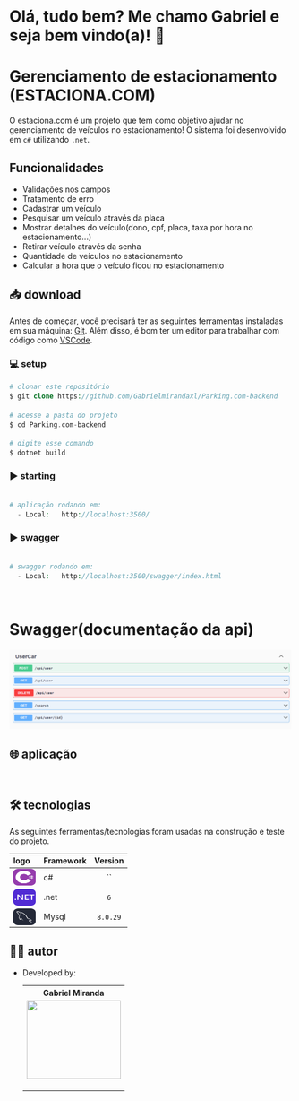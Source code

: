 # Olá, tudo bem? Me chamo Gabriel e seja bem vindo(a)! 👋

# Gerenciamento de estacionamento (ESTACIONA.COM)

 O estaciona.com é um projeto que tem como objetivo ajudar no gerenciamento de veículos no estacionamento! O sistema foi desenvolvido em `c#` utilizando `.net`.
 
## Funcionalidades

- Validações nos campos
- Tratamento de erro
- Cadastrar um veículo
- Pesquisar um veículo através da placa
- Mostrar detalhes do veículo(dono, cpf, placa, taxa por hora no estacionamento...)
- Retirar veículo através da senha
- Quantidade de veículos no estacionamento
- Calcular a hora que o veículo ficou no estacionamento




## 📥 download

Antes de começar, você precisará ter as seguintes ferramentas instaladas em sua máquina:
[Git](https://git-scm.com).
Além disso, é bom ter um editor para trabalhar com código como [VSCode](https://code.visualstudio.com/).

### 💻 setup

```php
# clonar este repositório
$ git clone https://github.com/Gabrielmirandaxl/Parking.com-backend

# acesse a pasta do projeto 
$ cd Parking.com-backend

# digite esse comando
$ dotnet build

```

### ▶ starting
```php

# aplicação rodando em:
  - Local:   http://localhost:3500/ 
```
### ▶ swagger
```php

# swagger rodando em:
  - Local:   http://localhost:3500/swagger/index.html
```

<br>

# Swagger(documentação da api)
<img width="900" heigth="900"  src="https://github.com/Gabrielmirandaxl/gif/blob/main/projeto-parking.PNG">


## 🌐 aplicação
<img width="900" heigth="900"  src="">

<br>

## 🛠 tecnologias

As seguintes ferramentas/tecnologias foram usadas na construção e teste do projeto.
<br>

| logo               | Framework                  | Version      |
| :----------------- | :------------------------- | :----------: |
| <img align="center" alt="vue" height="30" width="40" src="https://github.com/tandpfun/skill-icons/blob/main/icons/CS.svg">| c#  |  ``       |
| <img align="center" alt="vue" height="30" width="40" src="https://github.com/tandpfun/skill-icons/blob/main/icons/DotNet.svg">| .net  |  `6`       |
| <img align="center" alt="js" height="30" width="40" src="https://github.com/tandpfun/skill-icons/blob/main/icons/MySQL-Dark.svg"> | Mysql |  `8.0.29`      |
    


              
## ✍🏼 autor


<div align=left>

- <table>
 <p>  Developed by:</p>
  <tr align=center>
    <th><strong> Gabriel Miranda </strong></th>
  </tr>
   <td>
      <a href="https://github.com/Gabrielmirandaxl">
        <img width="168" height="140" src="https://user-images.githubusercontent.com/82064724/179410818-bc9e953b-83b1-4f23-9d05-ad702abf0f29.png" > <p align="left">
</p></a>
    </td>

</table>
</div>

<div align=left>

<br>

	



